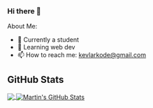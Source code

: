 ### Hi there 👋

About Me:

- 🔭 Currently a student
- 🌱 Learning web dev
- 📫 How to reach me: [kevlarkode@gmail.com](mailto:kevlarkode@gmail.com)

## GitHub Stats

<a href="https://github.com/kevlarkode">
  <img align="center" src="https://github-readme-stats.vercel.app/api/top-langs/?username=kevlarkode&hide=html&title_color=00ff00&text_color=c9cacc&icon_color=2bbc8a&bg_color=1d1f21" />
</a>
<a href="https://github.com/kevlarkode">
  <img align="center" src="https://github-readme-stats.vercel.app/api?username=kevlarkode&show_icons=true&line_height=27&count_private=true&title_color=00ff00&text_color=c9cacc&icon_color=2bbc8a&bg_color=1d1f21" alt="Martin's GitHub Stats" />
</a>

